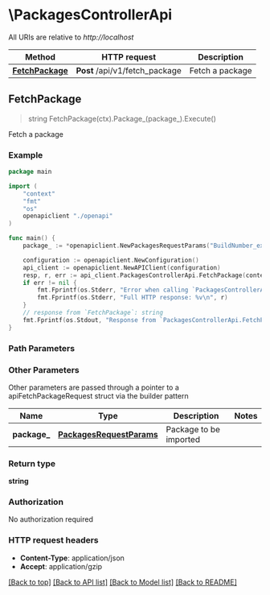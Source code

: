 # \PackagesControllerApi

All URIs are relative to *http://localhost*

Method | HTTP request | Description
------------- | ------------- | -------------
[**FetchPackage**](PackagesControllerApi.md#FetchPackage) | **Post** /api/v1/fetch_package | Fetch a package



## FetchPackage

> string FetchPackage(ctx).Package_(package_).Execute()

Fetch a package

### Example

```go
package main

import (
    "context"
    "fmt"
    "os"
    openapiclient "./openapi"
)

func main() {
    package_ := *openapiclient.NewPackagesRequestParams("BuildNumber_example") // PackagesRequestParams | Package to be imported

    configuration := openapiclient.NewConfiguration()
    api_client := openapiclient.NewAPIClient(configuration)
    resp, r, err := api_client.PackagesControllerApi.FetchPackage(context.Background()).Package_(package_).Execute()
    if err != nil {
        fmt.Fprintf(os.Stderr, "Error when calling `PackagesControllerApi.FetchPackage``: %v\n", err)
        fmt.Fprintf(os.Stderr, "Full HTTP response: %v\n", r)
    }
    // response from `FetchPackage`: string
    fmt.Fprintf(os.Stdout, "Response from `PackagesControllerApi.FetchPackage`: %v\n", resp)
}
```

### Path Parameters



### Other Parameters

Other parameters are passed through a pointer to a apiFetchPackageRequest struct via the builder pattern


Name | Type | Description  | Notes
------------- | ------------- | ------------- | -------------
 **package_** | [**PackagesRequestParams**](PackagesRequestParams.md) | Package to be imported | 

### Return type

**string**

### Authorization

No authorization required

### HTTP request headers

- **Content-Type**: application/json
- **Accept**: application/gzip

[[Back to top]](#) [[Back to API list]](../README.md#documentation-for-api-endpoints)
[[Back to Model list]](../README.md#documentation-for-models)
[[Back to README]](../README.md)

